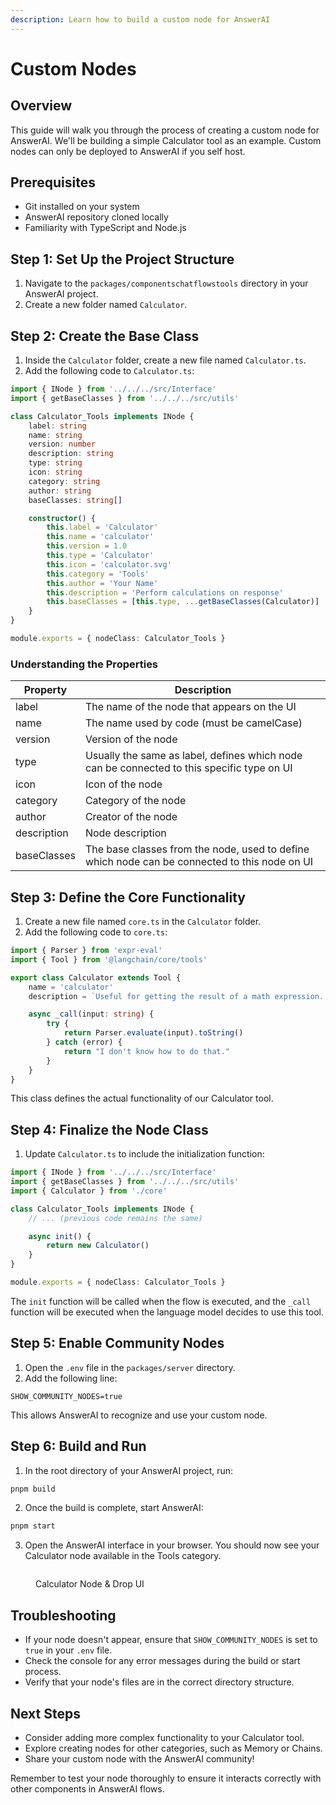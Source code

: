 ```yaml
---
description: Learn how to build a custom node for AnswerAI
---
```


# Custom Nodes

## Overview

This guide will walk you through the process of creating a custom node for AnswerAI. We'll be building a simple Calculator tool as an example. Custom nodes can only be deployed to AnswerAI if you self host.

## Prerequisites

-   Git installed on your system
-   AnswerAI repository cloned locally
-   Familiarity with TypeScript and Node.js

## Step 1: Set Up the Project Structure

1. Navigate to the `packages/componentschatflowstools` directory in your AnswerAI project.
2. Create a new folder named `Calculator`.

## Step 2: Create the Base Class

1. Inside the `Calculator` folder, create a new file named `Calculator.ts`.
2. Add the following code to `Calculator.ts`:

```typescript
import { INode } from '../../../src/Interface'
import { getBaseClasses } from '../../../src/utils'

class Calculator_Tools implements INode {
    label: string
    name: string
    version: number
    description: string
    type: string
    icon: string
    category: string
    author: string
    baseClasses: string[]

    constructor() {
        this.label = 'Calculator'
        this.name = 'calculator'
        this.version = 1.0
        this.type = 'Calculator'
        this.icon = 'calculator.svg'
        this.category = 'Tools'
        this.author = 'Your Name'
        this.description = 'Perform calculations on response'
        this.baseClasses = [this.type, ...getBaseClasses(Calculator)]
    }
}

module.exports = { nodeClass: Calculator_Tools }
```

### Understanding the Properties

| Property    | Description                                                                                   |
| ----------- | --------------------------------------------------------------------------------------------- |
| label       | The name of the node that appears on the UI                                                   |
| name        | The name used by code (must be camelCase)                                                     |
| version     | Version of the node                                                                           |
| type        | Usually the same as label, defines which node can be connected to this specific type on UI    |
| icon        | Icon of the node                                                                              |
| category    | Category of the node                                                                          |
| author      | Creator of the node                                                                           |
| description | Node description                                                                              |
| baseClasses | The base classes from the node, used to define which node can be connected to this node on UI |

## Step 3: Define the Core Functionality

1. Create a new file named `core.ts` in the `Calculator` folder.
2. Add the following code to `core.ts`:

```typescript
import { Parser } from 'expr-eval'
import { Tool } from '@langchain/core/tools'

export class Calculator extends Tool {
    name = 'calculator'
    description = `Useful for getting the result of a math expression. The input to this tool should be a valid mathematical expression that could be executed by a simple calculator.`

    async _call(input: string) {
        try {
            return Parser.evaluate(input).toString()
        } catch (error) {
            return "I don't know how to do that."
        }
    }
}
```

This class defines the actual functionality of our Calculator tool.

## Step 4: Finalize the Node Class

1. Update `Calculator.ts` to include the initialization function:

```typescript
import { INode } from '../../../src/Interface'
import { getBaseClasses } from '../../../src/utils'
import { Calculator } from './core'

class Calculator_Tools implements INode {
    // ... (previous code remains the same)

    async init() {
        return new Calculator()
    }
}

module.exports = { nodeClass: Calculator_Tools }
```

The `init` function will be called when the flow is executed, and the `_call` function will be executed when the language model decides to use this tool.

## Step 5: Enable Community Nodes

1. Open the `.env` file in the `packages/server` directory.
2. Add the following line:

```
SHOW_COMMUNITY_NODES=true
```

This allows AnswerAI to recognize and use your custom node.

## Step 6: Build and Run

1. In the root directory of your AnswerAI project, run:

```bash
pnpm build
```

2. Once the build is complete, start AnswerAI:

```bash
pnpm start
```

3. Open the AnswerAI interface in your browser. You should now see your Calculator node available in the Tools category.

<figure><img src="/.gitbook/assets/screenshots/calculator node.png" alt="" /><figcaption><p>Calculator Node &#x26; Drop UI</p></figcaption></figure><!-- TODO: Add a screenshot of the Calculator node in the AnswerAI interface -->

## Troubleshooting

-   If your node doesn't appear, ensure that `SHOW_COMMUNITY_NODES` is set to `true` in your `.env` file.
-   Check the console for any error messages during the build or start process.
-   Verify that your node's files are in the correct directory structure.

## Next Steps

-   Consider adding more complex functionality to your Calculator tool.
-   Explore creating nodes for other categories, such as Memory or Chains.
-   Share your custom node with the AnswerAI community!

Remember to test your node thoroughly to ensure it interacts correctly with other components in AnswerAI flows.
